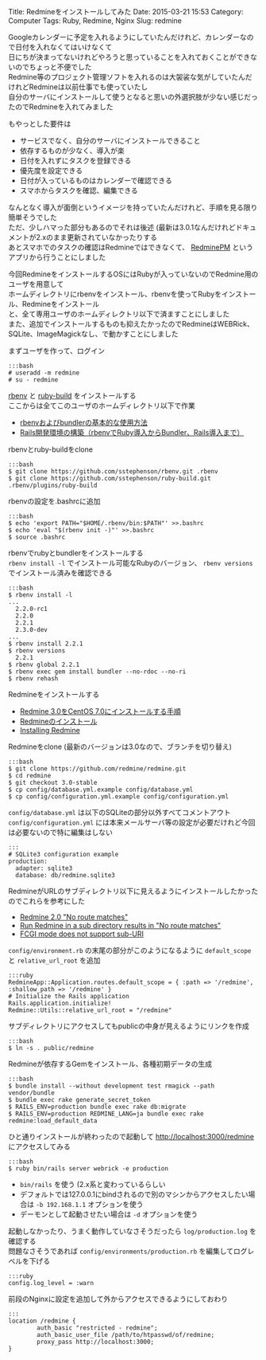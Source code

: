 Title: Redmineをインストールしてみた
Date: 2015-03-21 15:53
Category: Computer
Tags: Ruby, Redmine, Nginx
Slug: redmine

Googleカレンダーに予定を入れるようにしていたんだけれど、カレンダーなので日付を入れなくてはいけなくて  
日にちが決まってないけれどやろうと思っていることを入れておくことができないのでちょっと不便でした  
Redmine等のプロジェクト管理ソフトを入れるのは大袈裟な気がしていたんだけれどRedmineは以前仕事でも使っていたし  
自分のサーバにインストールして使うとなると思いの外選択肢が少ない感じだったのでRedmineを入れてみました

もやっとした要件は

* サービスでなく、自分のサーバにインストールできること
* 依存するものが少なく、導入が楽
* 日付を入れずにタスクを登録できる
* 優先度を設定できる
* 日付が入っているものはカレンダーで確認できる
* スマホからタスクを確認、編集できる

なんとなく導入が面倒というイメージを持っていたんだけれど、手順を見る限り簡単そうでした  
ただ、少しハマった部分もあるのでそれは後述 (最新は3.0.1なんだけれどドキュメントが2.xのまま更新されていなかったりする  
あとスマホでのタスクの確認はRedmineではできなくて、 [RedminePM](https://play.google.com/store/apps/details?id=jp.co.projectmode.redminepm) というアプリから行うことにしました

今回RedmineをインストールするOSにはRubyが入っていないのでRedmine用のユーザを用意して  
ホームディレクトリにrbenvをインストール、rbenvを使ってRubyをインストール、Redmineをインストール  
と、全て専用ユーザのホームディレクトリ以下で済ますことにしました  
また、追加でインストールするものも抑えたかったのでRedmineはWEBRick、SQLite、ImageMagickなし、で動かすことにしました

まずユーザを作って、ログイン

    :::bash
    # useradd -m redmine
    # su - redmine

[rbenv](https://github.com/sstephenson/rbenv) と [ruby-build](https://github.com/sstephenson/ruby-build) をインストールする  
ここからは全てこのユーザのホームディレクトリ以下で作業

* [rbenvおよびbundlerの基本的な使用方法](https://www.qoosky.net/references/128/)  
* [Rails開発環境の構築（rbenvでRuby導入からBundler、Rails導入まで）](http://qiita.com/emadurandal/items/a60886152a4c99ce1017)

rbenvとruby-buildをclone

    :::bash
    $ git clone https://github.com/sstephenson/rbenv.git .rbenv
    $ git clone https://github.com/sstephenson/ruby-build.git .rbenv/plugins/ruby-build

rbenvの設定を.bashrcに追加

    :::bash
    $ echo 'export PATH="$HOME/.rbenv/bin:$PATH"' >>.bashrc
    $ echo 'eval "$(rbenv init -)"' >>.bashrc
    $ source .bashrc

rbenvでrubyとbundlerをインストールする  
`rbenv install -l` でインストール可能なRubyのバージョン、 `rbenv versions` でインストール済みを確認できる

    :::bash
    $ rbenv install -l
    ...
      2.2.0-rc1
      2.2.0
      2.2.1
      2.3.0-dev
    ...
    $ rbenv install 2.2.1
    $ rbenv versions
      2.2.1
    $ rbenv global 2.2.1
    $ rbenv exec gem install bundler --no-rdoc --no-ri
    $ rbenv rehash

Redmineをインストールする

* [Redmine 3.0をCentOS 7.0にインストールする手順](http://blog.redmine.jp/articles/3_0/installation_centos/)
* [Redmineのインストール](http://redmine.jp/guide/RedmineInstall/)
* [Installing Redmine](http://www.redmine.org/projects/redmine/wiki/redmineinstall)

Redmineをclone (最新のバージョンは3.0なので、ブランチを切り替え)

    :::bash
    $ git clone https://github.com/redmine/redmine.git
    $ cd redmine
    $ git checkout 3.0-stable
    $ cp config/database.yml.example config/database.yml
    $ cp config/configuration.yml.example config/configuration.yml

`config/database.yml` は以下のSQLiteの部分以外すべてコメントアウト  
`config/configuration.yml` には本来メールサーバ等の設定が必要だけれど今回は必要ないので特に編集はしない

    :::
    # SQLite3 configuration example
    production:
      adapter: sqlite3
      database: db/redmine.sqlite3

RedmineがURLのサブディレクトリ以下に見えるようにインストールしたかったのでこれらを参考にした

* [Redmine 2.0 "No route matches"](http://www.redmine.org/boards/2/topics/30676?r=30881#message-30881)
* [Run Redmine in a sub directory results in "No route matches"](http://www.redmine.org/issues/11058)
* [FCGI mode does not support sub-URI](http://www.redmine.org/issues/11881#note-14)

`config/environment.rb` の末尾の部分がこのようになるように `default_scope` と `relative_url_root` を追加

    :::ruby
    RedmineApp::Application.routes.default_scope = { :path => '/redmine', :shallow_path => '/redmine' }
    # Initialize the Rails application
    Rails.application.initialize!
    Redmine::Utils::relative_url_root = "/redmine"

サブディレクトリにアクセスしてもpublicの中身が見えるようにリンクを作成

    :::bash
    $ ln -s . public/redmine

Redmineが依存するGemをインストール、各種初期データの生成

    :::bash
    $ bundle install --without development test rmagick --path vendor/bundle
    $ bundle exec rake generate_secret_token
    $ RAILS_ENV=production bundle exec rake db:migrate
    $ RAILS_ENV=production REDMINE_LANG=ja bundle exec rake redmine:load_default_data

ひと通りインストールが終わったので起動して [http://localhost:3000/redmine](http://localhost:3000/redmine) にアクセスしてみる

    :::bash
    $ ruby bin/rails server webrick -e production

* `bin/rails` を使う (2.x系と変わっているらしい
* デフォルトでは127.0.0.1にbindされるので別のマシンからアクセスしたい場合は `-b 192.168.1.1` オプションを使う
* デーモンとして起動させたい場合は `-d` オプションを使う

起動しなかったり、うまく動作していなさそうだったら `log/production.log` を確認する  
問題なさそうであれば `config/environments/production.rb` を編集してログレベルを下げる

    :::ruby
    config.log_level = :warn

前段のNginxに設定を追加して外からアクセスできるようにしておわり

    :::
    location /redmine {
            auth_basic "restricted - redmine";
            auth_basic_user_file /path/to/htpasswd/of/redmine;
            proxy_pass http://localhost:3000;
    }
